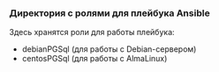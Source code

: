 ### Директория с ролями для плейбука Ansible
Здесь хранятся роли для работы плейбука:   
- debianPGSql (для работы с Debian-сервером)
- centosPGSql (для работы с AlmaLinux)
